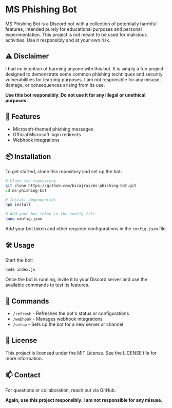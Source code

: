 # MS Phishing Bot

MS Phishing Bot is a Discord bot with a collection of potentially harmful features, intended purely for educational purposes and personal experimentation. This project is not meant to be used for malicious activities. Use it responsibly and at your own risk.

## ⚠️ Disclaimer

I had no intention of harming anyone with this bot. It is simply a fun project designed to demonstrate some common phishing techniques and security vulnerabilities for learning purposes. I am not responsible for any misuse, damage, or consequences arising from its use.

**Use this bot responsibly. Do not use it for any illegal or unethical purposes.**

## 🚀 Features

* Microsoft-themed phishing messages
* Official Microsoft login redirects
* Webhook integrations

## 📦 Installation

To get started, clone this repository and set up the bot:

```bash
# Clone the repository
git clone https://github.com/birajrai/ms-phishing-bot.git
cd ms-phishing-bot

# Install dependencies
npm install

# Add your bot token in the config file
nano config.json
```

Add your bot token and other required configurations in the `config.json` file.

## 🛠️ Usage

Start the bot:

```bash
node index.js
```

Once the bot is running, invite it to your Discord server and use the available commands to test its features.

## 🤖 Commands

* `/refresh` - Refreshes the bot's status or configurations
* `/webhook` - Manages webhook integrations
* `/setup` - Sets up the bot for a new server or channel

## 📜 License

This project is licensed under the MIT License. See the LICENSE file for more information.

## 📫 Contact

For questions or collaboration, reach out via GitHub.

**Again, use this project responsibly. I am not responsible for any misuse.**
